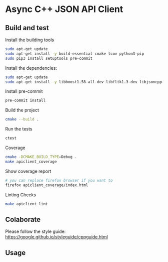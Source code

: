 # Async C++ JSON API Client

## Build and test

Install the building tools

```bash
sudo apt-get update
sudo apt-get install -y build-essential cmake lcov python3-pip
sudo pip3 install setuptools pre-commit
```

Install the dependencies:

```bash
sudo apt-get update
sudo apt-get install -y libboost1.58-all-dev libfltk1.3-dev libjsoncpp-dev
```

Install pre-commit

```bash
pre-commit install
```

Build the project

```bash
cmake --build .
```

Run the tests

```bash
ctest
```

Coverage

```bash
cmake -DCMAKE_BUILD_TYPE=Debug .
make apiclient_coverage
```

Show coverage report

```bash
# you can replace firefox browser if you want to
firefox apiclient_coverage/index.html
```

Linting Checks

```bash
make apiclient_lint
```

## Colaborate

Please follow the style guide:
https://google.github.io/styleguide/cppguide.html

## Usage